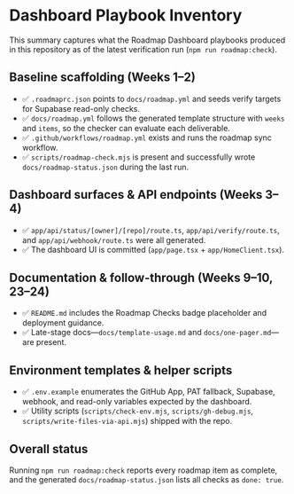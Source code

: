 # Dashboard Playbook Inventory

This summary captures what the Roadmap Dashboard playbooks produced in this repository as of the latest verification run (`npm run roadmap:check`).

## Baseline scaffolding (Weeks 1–2)
- ✅ `.roadmaprc.json` points to `docs/roadmap.yml` and seeds verify targets for Supabase read-only checks.
- ✅ `docs/roadmap.yml` follows the generated template structure with `weeks` and `items`, so the checker can evaluate each deliverable.
- ✅ `.github/workflows/roadmap.yml` exists and runs the roadmap sync workflow.
- ✅ `scripts/roadmap-check.mjs` is present and successfully wrote `docs/roadmap-status.json` during the last run.

## Dashboard surfaces & API endpoints (Weeks 3–4)
- ✅ `app/api/status/[owner]/[repo]/route.ts`, `app/api/verify/route.ts`, and `app/api/webhook/route.ts` were all generated.
- ✅ The dashboard UI is committed (`app/page.tsx` + `app/HomeClient.tsx`).

## Documentation & follow-through (Weeks 9–10, 23–24)
- ✅ `README.md` includes the Roadmap Checks badge placeholder and deployment guidance.
- ✅ Late-stage docs—`docs/template-usage.md` and `docs/one-pager.md`—are present.

## Environment templates & helper scripts
- ✅ `.env.example` enumerates the GitHub App, PAT fallback, Supabase, webhook, and read-only variables expected by the dashboard.
- ✅ Utility scripts (`scripts/check-env.mjs`, `scripts/gh-debug.mjs`, `scripts/write-files-via-api.mjs`) shipped with the repo.

## Overall status
Running `npm run roadmap:check` reports every roadmap item as complete, and the generated `docs/roadmap-status.json` lists all checks as `done: true`.
